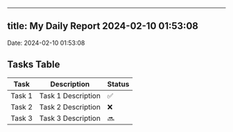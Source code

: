 
---
title: My Daily Report 2024-02-10 01:53:08
---

Date: 2024-02-10 01:53:08

## Tasks Table

| Task | Description | Status |
|------|-------------|--------|
| Task 1 | Task 1 Description | ✅ |
| Task 2 | Task 2 Description | ❌ |
| Task 3 | Task 3 Description | 🔜 |
